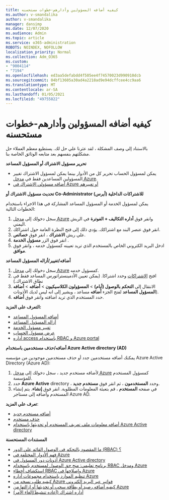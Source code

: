 ```yaml
---
title: كيفيه أضافه المسؤولين وأدارهم-خطوات مستحسنه
ms.author: v-smandalika
author: v-smandalika
manager: dansimp
ms.date: 12/07/2020
ms.audience: Admin
ms.topic: article
ms.service: o365-administration
ROBOTS: NOINDEX, NOFOLLOW
localization_priority: Normal
ms.collection: Adm_O365
ms.custom:
- "9004114"
- "7194"
ms.openlocfilehash: ed3aa5defabdd4f505ee4f74570023d990910dcb
ms.sourcegitcommit: 04bf13605a30ad4a2218ad9e94dcffcee4cc9aa6
ms.translationtype: MT
ms.contentlocale: ar-SA
ms.lasthandoff: 01/05/2021
ms.locfileid: "49755822"
---
```

# <a name="how-to-add-and-manage-administrators---recommended-steps"></a>كيفيه أضافه المسؤولين وأدارهم-خطوات مستحسنه

بالاستناد إلى وصف المشكلة ، لقد عثرنا علي حل لك. يستطيع معظم العملاء حل مشكلتهم بنفسهم بعد متابعه الوثائق الخاصة بنا.

**تحرير مسؤول الاشتراك أو المسؤول المساعد**

- يمكن لمسؤول الحساب تحرير كل من الأدوار بينما يمكن لمسؤول الاشتراك تغيير المسؤولين المساعدين فقط في [مدخل Azure](https://ms.portal.azure.com/#home).
- [أضافه مسؤولي الاشتراك في Azure أو تغييرهم](https://docs.microsoft.com/azure/cost-management-billing/manage/add-change-subscription-administrator)

**تحديث مسؤول الاشتراك أو Co-Administrator للاشتراكات الداخلية (أيرس)**

يمكن لمسؤول الخدمة أو المسؤول المساعد المشاركة في هذا الاجراء باستخدام الخطوات التالية:

1. سجل دخولك إلى [مدخل Azure](https://ms.portal.azure.com/#home) وانقر فوق **أداره التكاليف + الفوترة** في الريش اليمني.
2. انقر فوق عنصر البند مع اشتراكك. يؤدي ذلك إلى فتح النظرة العامة حول اشتراكك.
3. علي ريش **الاشتراك** ، انقر فوق **خصائص**. 
4. انقر فوق الزر **مسؤول الخدمة** .
5. ادخل البريد الكتروني الخاص بالمستخدم الذي تريد تعيينه كمسؤول خدمه ، وانقر فوق **موافق**.

**أضافه/تغيير/أزاله المسؤول المساعد**

1. سجل دخولك إلى [مدخل Azure](https://ms.portal.azure.com/#home) كمسؤول خدمه.
2. افتح [الاشتراكات](https://ms.portal.azure.com/#blade/Microsoft_Azure_Billing/SubscriptionsBlade) وحدد اشتراكا. (يمكن تعيين الأدمينستراتورس المساعد فقط في نطاق الاشتراك.)
3. الانتقال إلى **التحكم بالوصول (أيام)**  >  **المسؤولون الكلاسيكيون**  >  **أضافه**  >  **أضافه المسؤول المساعد** لفتح الجزء **أضافه** مساعد ، ويشير إلى انه ليس لديك الأذونات).
4. حدد المستخدم الذي تريد اضافته وانقر فوق **أضافه**.

**التعرف على المزيد:**
- [أضافه المسؤول المساعد](https://docs.microsoft.com/azure/role-based-access-control/classic-administrators)
- [أزاله المسؤول المساعد](https://docs.microsoft.com/azure/role-based-access-control/classic-administrators)
- [تغيير مسؤول الخدمة](https://docs.microsoft.com/azure/role-based-access-control/classic-administrators)
- [عرض مسؤول الحساب](https://docs.microsoft.com/azure/role-based-access-control/classic-administrators)
- [أداره access باستخدام RBAC و Azure portal](https://docs.microsoft.com/azure/role-based-access-control/role-assignments-portal)

**أضافه/حذف مستخدمين باستخدام Azure Active directory (AD)**

يمكنك أضافه مستخدمين جدد أو حذف مستخدمين موجودين من مؤسسه Azure Active Directory (Azure AD):

1. لأضافه مستخدم جديد ، سجل دخولك إلى [مدخل Azure](https://ms.portal.azure.com/#home) كمسؤول المستخدم للمؤسسة.
2. حدد **Azure Active** directory ، وحدد **المستخدمون** ، ثم انقر فوق **مستخدم جديد**.
3. في صفحه **المستخدم** ، قم بتعبئة المعلومات المطلوبة. انقر فوق **إنشاء**. يتم إنشاء المستخدم وأضافه إلى مستاجر Azure AD.

**تعرف علي المزيد**:

- [أضافه مستخدم جديد](https://docs.microsoft.com/azure/active-directory/fundamentals/add-users-azure-active-directory)
- [حذف مستخدم](https://docs.microsoft.com/azure/active-directory/fundamentals/add-users-azure-active-directory)
- [أضافه معلومات ملف تعريف المستخدم أو تحديثها باستخدام Azure Active directory](https://docs.microsoft.com/azure/active-directory/fundamentals/active-directory-users-profile-azure-portal)

**المستندات المستحسنة**

- [ما المقصود بالتحكم في الوصول القائم علي الدور (RBAC) ؟](https://docs.microsoft.com/azure/role-based-access-control/overview)
- [فهم الأدوار المختلفة في Azure](https://docs.microsoft.com/azure/role-based-access-control/rbac-and-directory-admin-roles)
- [أذونات دور المسؤول في Azure Active directory](https://docs.microsoft.com/azure/active-directory/roles/permissions-reference)
- [برنامج تعليمي: منح حق الوصول لمستخدم باستخدام RBAC ومدخل Azure](https://docs.microsoft.com/azure/role-based-access-control/quickstart-assign-role-user-portal)
- [استكشاف أخطاء RBAC وإصلاحها في Azure](https://docs.microsoft.com/azure/role-based-access-control/troubleshooting)
- [تنظيم الموارد باستخدام مجموعات أداره Azure](https://docs.microsoft.com/azure/governance/management-groups/overview)
- [كيفيه طلب نسخه من Azure فواتير عبر البريد الكتروني](https://azure.microsoft.com/en-us/blog/azure-email-invoices/)
- [كيفيه أضافه رصيد أو بطاقة سحب أو تحديثها أو ازالتها من Azure](https://docs.microsoft.com/azure/cost-management-billing/manage/change-credit-card)
- [أداره اشتراك (أعاده تنشيط/إلغاء الأمر)](https://docs.microsoft.com/azure/cost-management-billing/manage/subscription-disabled)



